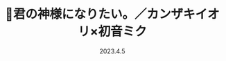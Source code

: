 ---
layout: Cover
permalink: /KimiNoKamisamaNiNaritai/
title: 🌟君の神様になりたい。／カンザキイオリ×初音ミク
path: 20230405_KimiNoKamisamaNiNaritai
date: 2023.4.5
youtube: cY0N9hiDJfQ
bilibili: BV1PL411R7VL
netease: 162464965
qq: 000EK2L54LQGKf
shorts_youtube: Q4tzCvIjd20
shorts_bilibili: BV1Um4y1s7VT
---